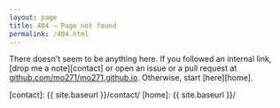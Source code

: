 ```yaml
---
layout: page
title: 404 – Page not found
permalink: /404.html
---
```


There doesn't seem to be anything here.  If you followed an internal link, [drop me a note][contact]
or open an issue or a pull request at
[github.com/mo271/mo271.github.io](https://github.com/mo271/mo271.github.io).
 Otherwise, start [here][home].

[contact]: {{ site.baseurl }}/contact/
[home]: {{ site.baseurl }}/
